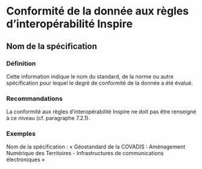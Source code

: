 
<!-- Begin @data_dq_inspireconformities_specification.md -->

# Conformité de la donnée aux règles d’interopérabilité Inspire

## Nom de la spécification

### Définition

Cette information indique le nom du standard, de la norme ou autre spécification pour lequel le degré de conformité de la donnée a été évalué.

### Recommandations

La conformité aux règles d’interopérabilité Inspire ne doit pas être renseigné à ce niveau (cf. paragraphe 7.2.1).

### Exemples

Nom de la spécification : « Géostandard de la COVADIS : Aménagement Numérique des Territoires - Infrastructures de communications électroniques »

<!-- End @data_dq_inspireconformities_specification.md -->

